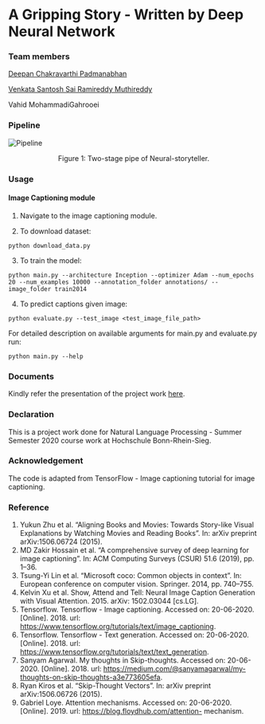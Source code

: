 # A Gripping Story - Written by Deep Neural Network

### Team members

[Deepan Chakravarthi Padmanabhan](https://github.com/DeepanChakravarthiPadmanabhan)

[Venkata Santosh Sai Ramireddy Muthireddy](https://github.com/santoshreddy254/)

Vahid MohammadiGahrooei


### Pipeline

![Pipeline](https://user-images.githubusercontent.com/43172178/86264098-6160ba00-bbc2-11ea-84c0-d6cd8999f99c.png)

<p align="center">
  Figure 1: Two-stage pipe of Neural-storyteller.
</p>

### Usage

#### Image Captioning module

1. Navigate to the image captioning module.

2. To download dataset:

```python download_data.py```

3. To train the model:

```python main.py --architecture Inception --optimizer Adam --num_epochs 20 --num_examples 10000 --annotation_folder annotations/ --image_folder train2014```

4. To predict captions given image:

```python evaluate.py --test_image <test_image_file_path>```

For detailed description on available arguments for main.py and evaluate.py run:

```python main.py --help```

### Documents

Kindly refer the presentation of the project work [here](https://github.com/DeepanChakravarthiPadmanabhan/Image_Storyteller/files/4859009/Presentation_AGrippingStory-WrittenbyDeepNeuralNetwork.pdf).

### Declaration

This is a project work done for Natural Language Processing - Summer Semester 2020 course work at Hochschule Bonn-Rhein-Sieg.

### Acknowledgement

The code is adapted from TensorFlow - Image captioning tutorial for image captioning.

### Reference

1. Yukun Zhu et al. “Aligning Books and Movies: Towards Story-like Visual Explanations by Watching Movies and Reading Books”. In: arXiv preprint arXiv:1506.06724 (2015).
2. MD Zakir Hossain et al. “A comprehensive survey of deep learning for image captioning”. In: ACM Computing Surveys (CSUR) 51.6 (2019), pp. 1–36.
3. Tsung-Yi Lin et al. “Microsoft coco: Common objects in context”. In: European conference on computer vision. Springer. 2014, pp. 740–755.
4. Kelvin Xu et al. Show, Attend and Tell: Neural Image Caption Generation with Visual Attention. 2015. arXiv: 1502.03044 [cs.LG].
5. Tensorflow. Tensorflow - Image captioning. Accessed on: 20-06-2020. [Online]. 2018. url: https://www.tensorflow.org/tutorials/text/image_captioning.
6. Tensorflow. Tensorflow - Text generation. Accessed on: 20-06-2020. [Online]. 2018. url: https://www.tensorflow.org/tutorials/text/text_generation.
7. Sanyam Agarwal. My thoughts in Skip-thoughts. Accessed on: 20-06-2020. [Online]. 2018. url:
https://medium.com/@sanyamagarwal/my-thoughts-on-skip-thoughts-a3e773605efa.
8. Ryan Kiros et al. “Skip-Thought Vectors”. In: arXiv preprint arXiv:1506.06726 (2015).
9. Gabriel Loye. Attention mechanisms. Accessed on: 20-06-2020. [Online]. 2019. url: https://blog.floydhub.com/attention- mechanism.





